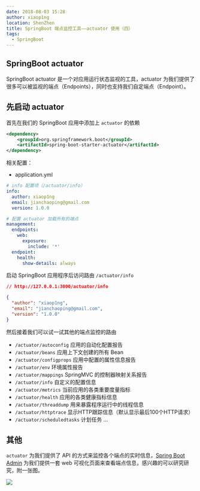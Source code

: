 ```yaml
---
date: 2018-08-03 15:28
author: xiaop1ng
location: ShenZhen
title: SpringBoot 端点监控工具——actuator 使用（四）
tags:
  - SpringBoot
---
```


## SpringBoot actuator 
SpringBoot actuator 是一个对应用运行状态监视的工具，actuator 为我们提供了很多可以被监视的端点（Endpoints），同时也支持我们自定端点（Endpoint）。

## 先启动 actuator

首先在我们的 SpringBoot 应用中添加上 `actuator` 的依赖

```xml
<dependency>
	<groupId>org.springframework.boot</groupId>
	<artifactId>spring-boot-starter-actuator</artifactId>
</dependency>
```

相关配置：
- application.yml

```yml
# info 配置项（/actuator/info）
info:
  author: xiaop1ng
  email: jianchaoping@gmail.com
  version: 1.0.0

# 配置 actuator 加载所有的端点
management:
  endpoints:
    web:
      exposure:
        include: '*'
  endpoint:
    health:
      show-details: always
```

启动 SpringBoot 应用程序后访问路由 `/actuator/info`
```json
// http://127.0.0.1:3000/actuator/info

{
  "author": "xiaop1ng",
  "email": "jianchaoping@gmail.com",
  "version": "1.0.0"
}
```

然后接着我们可以试一试其他的端点监控的路由
- `/actuator/autoconfig` 应用的自动化配置报告
-  `/actuator/beans`  应用上下文创建的所有 Bean
-  `/actuator/configprops` 应用中配置的属性信息报告
-  `/actuator/env` 环境属性报告
-  `/actuator/mappings` SpringMVC 的控制器映射关系报告
-  `/actuator/info` 自定义的配置信息
-  `/actuator/metrics` 当前应用的各类重要度量指标
-  `/actuator/health` 应用的各类健康指标信息
-  `/actuator/threaddump` 用来暴露程序运行中的线程信息
-  `/actuator/httptrace` 显示HTTP跟踪信息（默认显示最后100个HTTP请求）
-  `/actuator/scheduledtasks` 计划任务
...

## 其他
`actuator` 为我们提供了 API 的方式来监控各个端点的实时信息，[Spring Boot Admin](https://github.com/codecentric/spring-boot-admin) 为我们提供一套 web 可视化页面来查看端点信息，感兴趣的可以研究研究，附一张图。

![](https://i.loli.net/2019/12/10/QUqzd2wNlZI3xHX.png)
